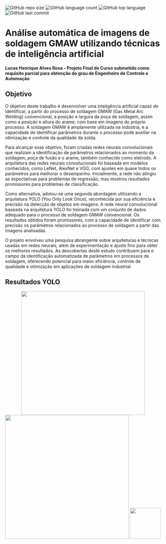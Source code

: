 ![GitHub repo size](https://img.shields.io/github/repo-size/LucasHARosa/UnB-TCC-IA)
![GitHub language count](https://img.shields.io/github/languages/count/LucasHARosa/UnB-TCC-IA)
![GitHub top language](https://img.shields.io/github/languages/top/LucasHARosa/UnB-TCC-IA)
![GitHub last commit](https://img.shields.io/github/last-commit/LucasHARosa/UnB-TCC-IA)
# Análise automática de imagens de soldagem GMAW utilizando técnicas de inteligência artificial
#### Lucas Henrique Alves Rosa - Projeto Final de Curso submetido como requisito parcial para obtenção do grau de Engenheiro de Controle e Automação

## Objetivo
O objetivo deste trabalho é desenvolver uma inteligência artificial capaz de identificar, a partir do processo de soldagem GMAW (Gas Metal Arc Welding) convencional, a posição e largura da poça de soldagem, assim como a posição e altura do arame, com base em imagens do próprio processo. A soldagem GMAW é amplamente utilizada na indústria, e a capacidade de identificar parâmetros durante o processo pode auxiliar na otimização e controle da qualidade da solda.

Para alcançar esse objetivo, foram criadas redes neurais convolucionais que realizam a identificação de parâmetros relacionados ao momento da soldagem, poça de fusão e o arame, também conhecido como eletrodo. A arquitetura das redes neurais convolucionais foi baseada em modelos conhecidos, como LeNet, AlexNet e VGG, com ajustes em quase todos os parâmetros para melhorar o desempenho. Inicialmente, a rede não atingiu as expectativas para problemas de regressão, mas mostrou resultados promissores para problemas de classificação.

Como alternativa, adotou-se uma segunda abordagem utilizando a arquitetura YOLO (You Only Look Once), reconhecida por sua eficiência e precisão na detecção de objetos em imagens. A rede neural convolucional baseada na arquitetura YOLO foi treinada com um conjunto de dados adequado para o processo de soldagem GMAW convencional. Os resultados obtidos foram promissores, com a capacidade de identificar com precisão os parâmetros relacionados ao processo de soldagem a partir das imagens analisadas.

O projeto envolveu uma pesquisa abrangente sobre arquiteturas e técnicas usadas em redes neurais, além de experimentação e ajuste fino para obter os melhores resultados. As descobertas deste estudo contribuem para o campo da identificação automatizada de parâmetros em processos de soldagem, oferecendo potencial para maior eficiência, controle de qualidade e otimização em aplicações de soldagem industrial.

## Resultados YOLO

<p align="center">
    <img height="400" src="./Resultados/val_batch0_pred.jpeg" alt="">
    <img height="400" src="./Resultados/yolofinal.png" alt="">
    <img height="100" src="./Resultados/erroyolo.png" alt="">
    
</p>



